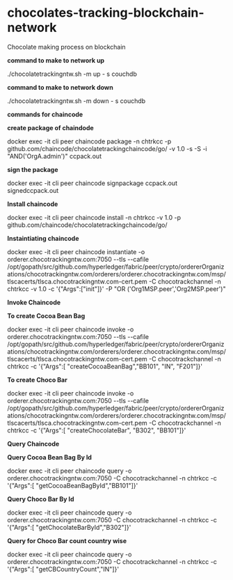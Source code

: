 # chocolates-tracking-blockchain-network
Chocolate making process on blockchain

**command to make to network up**

./chocolatetrackingntw.sh -m up - s couchdb

**command to make to network down**

./chocolatetrackingntw.sh -m down - s couchdb

**commands for chaincode**

**create package of chaindode**

docker exec -it cli peer chaincode package -n chtrkcc  -p github.com/chaincode/chocolatetrackingchaincode/go/  -v 1.0 -s -S -i "AND('OrgA.admin')" ccpack.out

**sign the package**

docker exec -it cli peer chaincode signpackage ccpack.out signedccpack.out

**Install chaincode**

docker exec -it cli peer chaincode install -n chtrkcc  -v 1.0 -p github.com/chaincode/chocolatetrackingchaincode/go/

**Instaintiating chaincode**

docker exec -it cli peer chaincode instantiate -o orderer.chocotrackingntw.com:7050 --tls --cafile /opt/gopath/src/github.com/hyperledger/fabric/peer/crypto/ordererOrganizations/chocotrackingntw.com/orderers/orderer.chocotrackingntw.com/msp/tlscacerts/tlsca.chocotrackingntw.com-cert.pem -C chocotrackchannel -n chtrkcc   -v 1.0 -c '{"Args":["init"]}' -P "OR ('Org1MSP.peer','Org2MSP.peer')"

**Invoke Chaincode**

**To create Cocoa Bean Bag**

docker exec -it cli peer chaincode invoke -o orderer.chocotrackingntw.com:7050 --tls --cafile /opt/gopath/src/github.com/hyperledger/fabric/peer/crypto/ordererOrganizations/chocotrackingntw.com/orderers/orderer.chocotrackingntw.com/msp/tlscacerts/tlsca.chocotrackingntw.com-cert.pem -C chocotrackchannel -n chtrkcc -c '{"Args":[ "createCocoaBeanBag","BB101", "IN", "F201"]}'

**To create Choco Bar**

docker exec -it cli peer chaincode invoke -o orderer.chocotrackingntw.com:7050 --tls --cafile /opt/gopath/src/github.com/hyperledger/fabric/peer/crypto/ordererOrganizations/chocotrackingntw.com/orderers/orderer.chocotrackingntw.com/msp/tlscacerts/tlsca.chocotrackingntw.com-cert.pem -C chocotrackchannel -n chtrkcc -c '{"Args":[ "createChocolateBar", "B302", "BB101"]}'


**Query Chaincode**

**Query Cocoa Bean Bag By Id**

docker exec -it cli peer chaincode query -o orderer.chocotrackingntw.com:7050  -C chocotrackchannel -n chtrkcc -c '{"Args":[ "getCocoaBeanBagById","BB101"]}'

**Query Choco Bar By Id**

docker exec -it cli peer chaincode query -o orderer.chocotrackingntw.com:7050  -C chocotrackchannel -n chtrkcc -c '{"Args":[ "getChocolateBarById","B302"]}'

**Query for Choco Bar count country wise**

docker exec -it cli peer chaincode query -o orderer.chocotrackingntw.com:7050  -C chocotrackchannel -n chtrkcc -c '{"Args":[ "getCBCountryCount","IN"]}'


